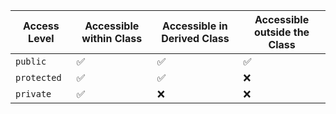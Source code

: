 | Access Level | Accessible within Class | Accessible in Derived Class | Accessible outside the Class |
| ------------ | ----------------------- | --------------------------- | ---------------------------- |
| `public`     | ✅                       | ✅                           | ✅                            |
| `protected`  | ✅                       | ✅                           | ❌                            |
| `private`    | ✅                       | ❌                           | ❌                            |
